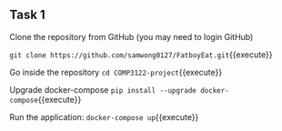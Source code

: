 

## Task 1

Clone the repository from GitHub (you may need to login GitHub)

`git clone https://github.com/samwong0127/FatboyEat.git`{{execute}}

Go inside the repository
`cd COMP3122-project`{{execute}}

Upgrade docker-compose
`pip install --upgrade docker-compose`{{execute}}

Run the application:
`docker-compose up`{{execute}}
